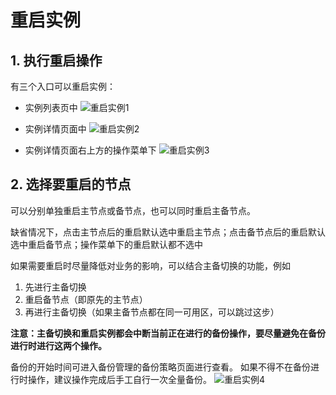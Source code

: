 # 重启实例

## 1. 执行重启操作
有三个入口可以重启实例：

- 实例列表页中
![重启实例1](https://github.com/jdcloudcom/cn/blob/master/image/RDS/Reboot-Instance-1.png)

- 实例详情页面中
![重启实例2](https://github.com/jdcloudcom/cn/blob/master/image/RDS/Reboot-Instance-2.png)

- 实例详情页面右上方的操作菜单下
![重启实例3](https://github.com/jdcloudcom/cn/blob/master/image/RDS/Reboot-Instance-3.png)

## 2. 选择要重启的节点
可以分别单独重启主节点或备节点，也可以同时重启主备节点。

缺省情况下，点击主节点后的重启默认选中重启主节点；点击备节点后的重启默认选中重启备节点；操作菜单下的重启默认都不选中

如果需要重启时尽量降低对业务的影响，可以结合主备切换的功能，例如
1. 先进行主备切换
2. 重启备节点（即原先的主节点）
3. 再进行主备切换（如果主备节点都在同一可用区，可以跳过这步）

**注意：主备切换和重启实例都会中断当前正在进行的备份操作，要尽量避免在备份进行时进行这两个操作。**

备份的开始时间可进入备份管理的备份策略页面进行查看。 如果不得不在备份进行时操作，建议操作完成后手工自行一次全量备份。
![重启实例4](https://github.com/jdcloudcom/cn/blob/master/image/RDS/Reboot-Instance-4.png)